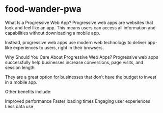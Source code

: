 # food-wander-pwa
What Is a Progressive Web App?
Progressive web apps are websites that look and feel like an app. This means users can access all information and capabilities without downloading a mobile app.

Instead, progressive web apps use modern web technology to deliver app-like experiences to users, right in their browsers.

Why Should You Care About Progressive Web Apps?
Progressive web apps successfully help businesses increase conversions, page visits, and session length.

They are a great option for businesses that don’t have the budget to invest in a mobile app.

Other benefits include:

Improved performance
Faster loading times
Engaging user experiences
Less data use
